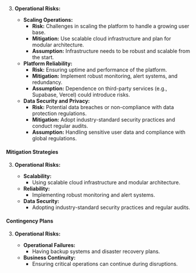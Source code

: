 3. **Operational Risks:**

   - **Scaling Operations:**
     - **Risk:** Challenges in scaling the platform to handle a growing user base.
     - **Mitigation:** Use scalable cloud infrastructure and plan for modular architecture.
     - **Assumption:** Infrastructure needs to be robust and scalable from the start.
   - **Platform Reliability:**
     - **Risk:** Ensuring uptime and performance of the platform.
     - **Mitigation:** Implement robust monitoring, alert systems, and redundancy.
     - **Assumption:** Dependence on third-party services (e.g., Supabase, Vercel) could introduce
       risks.
   - **Data Security and Privacy:**
     - **Risk:** Potential data breaches or non-compliance with data protection regulations.
     - **Mitigation:** Adopt industry-standard security practices and conduct regular audits.
     - **Assumption:** Handling sensitive user data and compliance with global regulations.

#### Mitigation Strategies

3. **Operational Risks:**

   - **Scalability:**
     - Using scalable cloud infrastructure and modular architecture.
   - **Reliability:**
     - Implementing robust monitoring and alert systems.
   - **Data Security:**
     - Adopting industry-standard security practices and regular audits.

#### Contingency Plans

3. **Operational Risks:**

   - **Operational Failures:**
     - Having backup systems and disaster recovery plans.
   - **Business Continuity:**
     - Ensuring critical operations can continue during disruptions.
